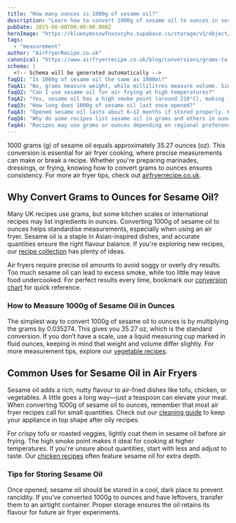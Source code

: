 ```yaml
---
title: "How many ounces is 1000g of sesame oil?"
description: "Learn how to convert 1000g of sesame oil to ounces in seconds. Perfect for air fryer recipes and precise cooking measurements."
pubDate: 2025-08-08T00:00:00.000Z
heroImage: "https://klueoymssxwfnxsvcyhv.supabase.co/storage/v1/object/public/Shmucket/1000g-sesame-oil-to-ounces.webp"
tags:
  - "measurement"
author: "AirFryerRecipe.co.uk"
canonical: "https://www.airfryerrecipe.co.uk/blog/conversions/grams-to-ounces/1000g-sesame-oil-to-ounces"
schema: |
  <!-- Schema will be generated automatically -->
faqQ1: "Is 1000g of sesame oil the same as 1000ml?"
faqA1: "No, grams measure weight, while millilitres measure volume. Since sesame oil has a different density than water, 1000g won’t equal 1000ml. For accuracy, always weigh sesame oil when converting to ounces."
faqQ2: "Can I use sesame oil for air frying at high temperatures?"
faqA2: "Yes, sesame oil has a high smoke point (around 210°C), making it suitable for air frying. However, use it sparingly to avoid excessive smoke. For best results, combine it with a neutral oil like vegetable oil."
faqQ3: "How long does 1000g of sesame oil last once opened?"
faqA3: "Opened sesame oil lasts about 6–12 months if stored properly. Keep it away from heat and light to maintain freshness. Always check for off smells before using it in your air fryer."
faqQ4: "Why do some recipes list sesame oil in grams and others in ounces?"
faqA4: "Recipes may use grams or ounces depending on regional preferences. Grams are standard in the UK, while ounces are common in the US. Converting 1000g to ounces ensures you follow the recipe correctly, no matter the source."
---
```

<p>1000 grams (g) of sesame oil equals approximately 35.27 ounces (oz). This conversion is essential for air fryer cooking, where precise measurements can make or break a recipe. Whether you're preparing marinades, dressings, or frying, knowing how to convert grams to ounces ensures consistency. For more air fryer tips, check out <a href=https://www.airfryerrecipe.co.uk>airfryerrecipe.co.uk</a>.</p>

<h2>Why Convert Grams to Ounces for Sesame Oil?</h2>  
<p>Many UK recipes use grams, but some kitchen scales or international recipes may list ingredients in ounces. Converting 1000g of sesame oil to ounces helps standardise measurements, especially when using an air fryer. Sesame oil is a staple in Asian-inspired dishes, and accurate quantities ensure the right flavour balance. If you're exploring new recipes, our <a href=https://www.airfryerrecipe.co.uk/recipes>recipe collection</a> has plenty of ideas.</p>  

<p>Air fryers require precise oil amounts to avoid soggy or overly dry results. Too much sesame oil can lead to excess smoke, while too little may leave food undercooked. For perfect results every time, bookmark our <a href=https://www.airfryerrecipe.co.uk/air-fryer-conversion-chart>conversion chart</a> for quick reference.</p>  

<h3>How to Measure 1000g of Sesame Oil in Ounces</h3>  
<p>The simplest way to convert 1000g of sesame oil to ounces is by multiplying the grams by 0.035274. This gives you 35.27 oz, which is the standard conversion. If you don’t have a scale, use a liquid measuring cup marked in fluid ounces, keeping in mind that weight and volume differ slightly. For more measurement tips, explore our <a href=https://www.airfryerrecipe.co.uk/recipe-category/vegetables>vegetable recipes</a>.</p>  

<h2>Common Uses for Sesame Oil in Air Fryers</h2>  
<p>Sesame oil adds a rich, nutty flavour to air-fried dishes like tofu, chicken, or vegetables. A little goes a long way—just a teaspoon can elevate your meal. When converting 1000g of sesame oil to ounces, remember that most air fryer recipes call for small quantities. Check out our <a href=https://www.airfryerrecipe.co.uk/air-fryer-cleaner>cleaning guide</a> to keep your appliance in top shape after oily recipes.</p>  

<p>For crispy tofu or roasted veggies, lightly coat them in sesame oil before air frying. The high smoke point makes it ideal for cooking at higher temperatures. If you're unsure about quantities, start with less and adjust to taste. Our <a href=https://www.airfryerrecipe.co.uk/recipe-category/chicken>chicken recipes</a> often feature sesame oil for extra depth.</p>  

<h3>Tips for Storing Sesame Oil</h3>  
<p>Once opened, sesame oil should be stored in a cool, dark place to prevent rancidity. If you’ve converted 1000g to ounces and have leftovers, transfer them to an airtight container. Proper storage ensures the oil retains its flavour for future air fryer experiments.</p>
